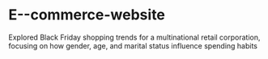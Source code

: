 # E--commerce-website
Explored Black Friday shopping trends for a multinational retail corporation, focusing on how gender,  age, and marital status influence spending habits

